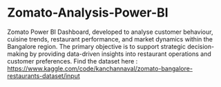 # Zomato-Analysis-Power-BI
Zomato Power BI Dashboard, developed to analyse customer behaviour, cuisine trends, restaurant performance, and market dynamics within the Bangalore region. The primary objective is to support strategic decision-making by providing data-driven insights into restaurant operations and customer preferences.
Find the dataset here :  https://www.kaggle.com/code/kanchannaval/zomato-bangalore-restaurants-dataset/input
